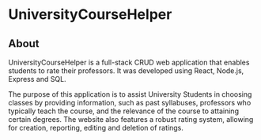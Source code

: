 # UniversityCourseHelper

## About
UniversityCourseHelper is a full-stack CRUD web application that enables students to rate their professors. It was developed using React, Node.js, Express and SQL.

The purpose of this application is to assist University Students in choosing classes by providing information, such as past syllabuses, professors who typically teach the course, and the relevance of the course to attaining certain degrees. The website also features a robust rating system, allowing for creation, reporting, editing and deletion of ratings.

